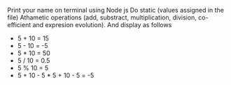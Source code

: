 Print your name on terminal using Node js
Do static (values assigned in the file) Athametic operations (add, substract, multiplication, division, co-efficient and expresion evolution). And display as follows
  - 5 + 10 = 15
  - 5 - 10 = -5
  - 5 * 10 = 50
  - 5 / 10 = 0.5
  - 5 % 10 = 5
  - 5 + 10 - 5 * 5 + 10 - 5 = -5
 
